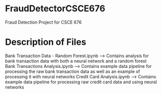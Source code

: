 # FraudDetectorCSCE676
Fraud Detection Project for CSCE 676

# Description of Files
Bank Transaction Data - Random Forest.ipynb --> Contains analysis for bank transaction data with both a neural network and a random forest  
Bank Transactions Analysis.ipynb --> Contains example data pipeline for processing the raw bank transaction data as well as an example of processing it with neural networks
Credit Card Analysis.ipynb --> Contains example data pipeline for processing raw credit card data and using neural networks
